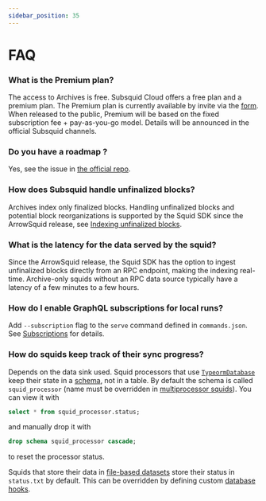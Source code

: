 ```yaml
---
sidebar_position: 35
---
```


# FAQ

### What is the Premium plan?

The access to Archives is free. Subsquid Cloud offers a free plan and a premium plan. The Premium plan is currently available by invite via the [form](https://docs.google.com/forms/d/e/1FAIpQLSchqvWxRhlw7yfBlfiudizLJI9hEfeCEuaSlk3wOcwB1HQf6g/viewform?usp=sf_link). When released to the public, Premium will be based on the fixed subscription fee + pay-as-you-go model. Details will be announced in the official Subsquid channels.

### Do you have a roadmap ?

Yes, see the issue in [the official repo](https://github.com/subsquid/squid-sdk/issues/70).

### How does Subsquid handle unfinalized blocks?

Archives index only finalized blocks. Handling unfinalized blocks and potential block reorganizations is supported by the Squid SDK since the ArrowSquid release, see [Indexing unfinalized blocks](/sdk/resources/unfinalized-blocks).

### What is the latency for the data served by the squid? 

Since the ArrowSquid release, the Squid SDK has the option to ingest unfinalized blocks directly from an RPC endpoint, making the indexing real-time. Archive-only squids without an RPC data source typically have a latency of a few minutes to a few hours.

### How do I enable GraphQL subscriptions for local runs?

Add `--subscription` flag to the `serve` command defined in `commands.json`. See [Subscriptions](/sdk/reference/graphql-server/subscriptions) for details.

### How do squids keep track of their sync progress?

Depends on the data sink used. Squid processors that use [`TypeormDatabase`](/sdk/resources/persisting-data/typeorm) keep their state in a [schema](https://www.postgresql.org/docs/current/sql-createschema.html), not in a table. By default the schema is called `squid_processor` (name must be overridden in [multiprocessor squids](/sdk/resources/multichain)). You can view it with
```sql
select * from squid_processor.status;
```
and manually drop it with
```sql
drop schema squid_processor cascade;
```
to reset the processor status.

Squids that store their data in [file-based datasets](/sdk/resources/persisting-data/file) store their status in `status.txt` by default. This can be overridden by defining custom [database hooks](/sdk/resources/persisting-data/file/#filesystem-syncs-and-dataset-partitioning).
